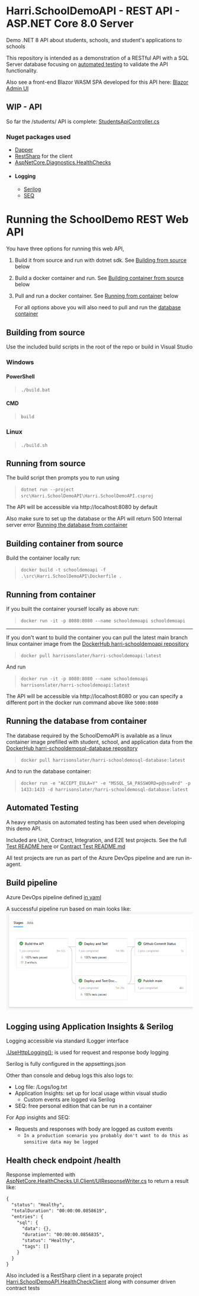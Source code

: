 # Harri.SchoolDemoAPI - REST API - ASP.NET Core 8.0 Server

Demo .NET 8 API about students, schools, and student's applications to schools

This repository is intended as a demonstration of a RESTful API with a SQL Server database focusing on [automated testing](#automated-testing) to validate the API functionality.

Also see a front-end Blazor WASM SPA developed for this API here: [Blazor Admin UI](https://github.com/HarrisonSlater/Harri.SchoolDemoAPI.BlazorWASM/)

## WIP - API
So far the /students/ API is complete: [StudentsApiController.cs](https://github.com/HarrisonSlater/Harri.SchoolDemoApi/blob/main/src/Harri.SchoolDemoAPI/Controllers/StudentsApiController.cs)

### Nuget packages used
  - [Dapper](https://github.com/DapperLib/Dapper)
  - [RestSharp](https://github.com/restsharp/RestSharp) for the client
  - [AspNetCore.Diagnostics.HealthChecks](https://github.com/Xabaril/AspNetCore.Diagnostics.HealthChecks)
- #### Logging
  - [Serilog](https://github.com/serilog/serilog)
  - [SEQ](https://datalust.co/seq)
  
# Running the SchoolDemo REST Web API
You have three options for running this web API,

1. Build it from source and run with dotnet sdk. See [Building from source](#building-from-source) below
2. Build a docker container and run. See [Building container from source](#building-container-from-source) below
3. Pull and run a docker container. See [Running from container](#running-from-container) below

   For all options above you will also need to pull and run the [database container](#running-the-database-from-container)

## Building from source
Use the included build scripts in the root of the repo or build in Visual Studio
### Windows

#### PowerShell
>`./build.bat`
#### CMD
>`build`

### Linux
>`./build.sh`

## Running from source
The build script then prompts you to run using
> `dotnet run --project src\Harri.SchoolDemoAPI\Harri.SchoolDemoAPI.csproj`

The API will be accessible via http://localhost:8080 by default

Also make sure to set up the database or the API will return 500 Internal server error
[Running the database from container](#running-the-database-from-container)

## Building container from source
Build the container locally run: 

> `docker build -t schooldemoapi -f .\src\Harri.SchoolDemoAPI\Dockerfile .`

## Running from container
If you built the container yourself locally as above run:

> `docker run -it -p 8080:8080 --name schooldemoapi schooldemoapi`

---

If you don't want to build the container you can pull the latest main branch linux container image from the [DockerHub harri-schooldemoapi repository](https://hub.docker.com/repository/docker/harrisonslater/harri-schooldemoapi/general)

> `docker pull harrisonslater/harri-schooldemoapi:latest`

And run 

> `docker run -it -p 8080:8080 --name schooldemoapi harrisonslater/harri-schooldemoapi:latest`

The API will be accessible via http://localhost:8080 or you can specify a different port in the docker run command above like `5000:8080`

## Running the database from container
The database required by the SchoolDemoAPI is available as a linux container image prefilled with student, school, and application data from the [DockerHub harri-schooldemosql-database repository](https://hub.docker.com/repository/docker/harrisonslater/harri-schooldemosql-database/general)

> `docker pull harrisonslater/harri-schooldemosql-database:latest`

And to run the database container:

> `docker run -e "ACCEPT_EULA=Y" -e "MSSQL_SA_PASSWORD=p@ssw0rd" -p 1433:1433 -d harrisonslater/harri-schooldemosql-database:latest`

## Automated Testing
A heavy emphasis on automated testing has been used when developing this demo API. 

Included are Unit, Contract, Integration, and E2E test projects.
See the full [Test README here](src/Tests/README.md) or 
[Contract Test README.md](https://github.com/HarrisonSlater/Harri.SchoolDemoApi/blob/main/src/Tests/Contract/README.md)

All test projects are run as part of the Azure DevOps pipeline and are run in-agent.

## Build pipeline
Azure DevOps pipeline defined [in yaml](https://github.com/HarrisonSlater/Harri.SchoolDemoApi/blob/main/pipeline/azure-pipelines.yml)

A successful pipeline run based on main looks like:
![image](docs/img/readme/ADOPipelineCapture.PNG)

## Logging using Application Insights & Serilog
Logging accessible via standard ILogger interface

[.UseHttpLogging();](https://github.com/HarrisonSlater/Harri.SchoolDemoApi/blob/main/src/Harri.SchoolDemoAPI/Startup.cs) is used for request and response body logging

Serilog is fully configured in the appsettings.json

Other than console and debug logs this also logs to:
- Log file: /Logs/log.txt
- Application Insights: set up for local usage within visual studio 
	- Custom events are logged via Serilog
- SEQ: free personal edition that can be run in a container

For App insights and SEQ:
- Requests and responses with body are logged as custom events 
	- `In a production scenario you probably don't want to do this as sensitive data may be logged`

## Health check endpoint /health
Response implemented with [AspNetCore.HealthChecks.UI.Client/UIResponseWriter.cs](https://github.com/Xabaril/AspNetCore.Diagnostics.HealthChecks/blob/master/src/HealthChecks.UI.Client/UIResponseWriter.cs)
to return a result like:
```
{
  "status": "Healthy",
  "totalDuration": "00:00:00.0858619",
  "entries": {
    "sql": {
      "data": {},
      "duration": "00:00:00.0856835",
      "status": "Healthy",
      "tags": []
    }
  }
}
```

Also included is a RestSharp client in a separate project [Harri.SchoolDemoAPI.HealthCheckClient](https://github.com/HarrisonSlater/Harri.SchoolDemoAPI/tree/HealthChecks/src/Harri.SchoolDemoAPI.HealthCheckClient) along with consumer driven contract tests
